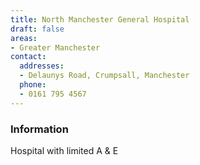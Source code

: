 ```yaml
---
title: North Manchester General Hospital
draft: false
areas:
- Greater Manchester
contact:
  addresses:
  - Delaunys Road, Crumpsall, Manchester
  phone:
  - 0161 795 4567
---
```


### Information
Hospital with limited A & E


